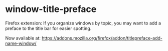 # window-title-preface
Firefox extension: If you organize windows by topic, you may want to add a preface to the title bar for easier spotting.

Now available at: https://addons.mozilla.org/firefox/addon/titlepreface-add-name-window/ 

